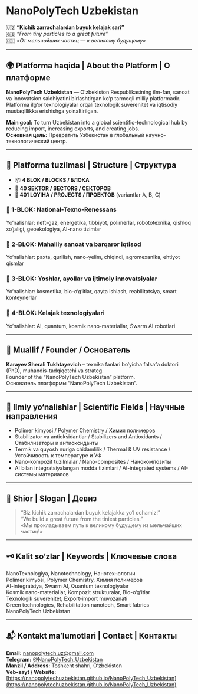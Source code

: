 # NanoPolyTech Uzbekistan

🇺🇿 **“Kichik zarrachalardan buyuk kelajak sari”**  
🇬🇧 *“From tiny particles to a great future”*  
🇷🇺 *«От мельчайших частиц — к великому будущему»*

---

## 🌍 Platforma haqida | About the Platform | О платформе

**NanoPolyTech Uzbekistan** — O‘zbekiston Respublikasining ilm-fan, sanoat va innovatsion salohiyatini birlashtirgan ko‘p tarmoqli milliy platformadir.  
Platforma ilg‘or texnologiyalar orqali texnologik suverenitet va iqtisodiy mustaqillikka erishishga yo‘naltirilgan.

**Main goal:** To turn Uzbekistan into a global scientific-technological hub by reducing import, increasing exports, and creating jobs.  
**Основная цель:** Превратить Узбекистан в глобальный научно-технологический центр.

---

## 🧱 Platforma tuzilmasi | Structure | Структура

- 📦 **4 BLOK / BLOCKS / БЛОКА**  
- 🧩 **40 SEKTOR / SECTORS / СЕКТОРОВ**  
- 🚀 **401 LOYIHA / PROJECTS / ПРОЕКТОВ** (variantlar A, B, C)

### 🔹 1-BLOK: National-Texno-Renessans  
Yo‘nalishlar: neft-gaz, energetika, tibbiyot, polimerlar, robototexnika, qishloq xo‘jaligi, geoekologiya, AI-nano tizimlar

### 🔹 2-BLOK: Mahalliy sanoat va barqaror iqtisod  
Yo‘nalishlar: paxta, qurilish, nano-yelim, chiqindi, agromexanika, ehtiyot qismlar

### 🔹 3-BLOK: Yoshlar, ayollar va ijtimoiy innovatsiyalar  
Yo‘nalishlar: kosmetika, bio-o‘g‘itlar, qayta ishlash, reabilitatsiya, smart konteynerlar

### 🔹 4-BLOK: Kelajak texnologiyalari  
Yo‘nalishlar: AI, quantum, kosmik nano-materiallar, Swarm AI robotlari

---

## 👤 Muallif / Founder / Основатель

**Karayev Sherali Tukhtayevich** – texnika fanlari bo‘yicha falsafa doktori (PhD), muhandis-tadqiqotchi va strateg.  
Founder of the “NanoPolyTech Uzbekistan” platform.  
Основатель платформы “NanoPolyTech Uzbekistan”.

---

## 🔬 Ilmiy yo‘nalishlar | Scientific Fields | Научные направления

- Polimer kimyosi / Polymer Chemistry / Химия полимеров  
- Stabilizator va antioksidantlar / Stabilizers and Antioxidants / Стабилизаторы и антиоксиданты  
- Termik va quyosh nuriga chidamlilik / Thermal & UV resistance / Устойчивость к температуре и УФ  
- Nano-kompozit tuzilmalar / Nano-composites / Нанокомпозиты  
- AI bilan integratsiyalangan modda tizimlari / AI-integrated systems / AI-системы материалов

---

## 💬 Shior | Slogan | Девиз

> “Biz kichik zarrachalardan buyuk kelajakka yo‘l ochamiz!”  
> “We build a great future from the tiniest particles.”  
> «Мы прокладываем путь к великому будущему из мельчайших частиц!»

---

## 🗝 Kalit so‘zlar | Keywords | Ключевые слова

NanoTexnologiya, Nanotechnology, Нанотехнологии  
Polimer kimyosi, Polymer Chemistry, Химия полимеров  
AI-integratsiya, Swarm AI, Quantum texnologiyalar  
Kosmik nano-materiallar, Kompozit strukturalar, Bio-o‘g‘itlar  
Texnologik suverenitet, Export-import muvozanati  
Green technologies, Rehabilitation nanotech, Smart fabrics  
NanoPolyTech Uzbekistan

---

## 📬 Kontakt ma’lumotlari | Contact | Контакты

**Email:** nanopolytech.uz@gmail.com  
**Telegram:** [@NanoPolyTech_Uzbekistan](https://t.me/NanoPolyTech_Uzbekistan)  
**Manzil / Address:** Toshkent shahri, O‘zbekiston  
**Veb-sayt / Website:** [https://nanopolytechuzbekistan.github.io/NanoPolyTech_Uzbekistan](https://nanopolytechuzbekistan.github.io/NanoPolyTech_Uzbekistan)

